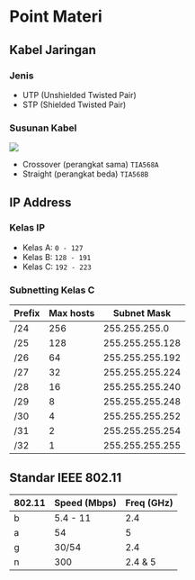 # Point Materi

## Kabel Jaringan

### Jenis
- UTP (Unshielded Twisted Pair)
- STP (Shielded Twisted Pair)

### Susunan Kabel
![](https://encrypted-tbn0.gstatic.com/images?q=tbn:ANd9GcQPlDPsU0JUMmVxuPR_BZ8Cunu5f0_F6Ucmrg&usqp=CAU)
- Crossover (perangkat sama) `TIA568A`
- Straight (perangkat beda) `TIA568B`

## IP Address

### Kelas IP
- Kelas A: `0 - 127`
- Kelas B: `128 - 191`
- Kelas C: `192 - 223`

### Subnetting Kelas C
|Prefix|Max hosts|Subnet Mask|
|------|---------|-----------|
|/24|256|255.255.255.0|
|/25|128|255.255.255.128|
|/26|64|255.255.255.192|
|/27|32|255.255.255.224|
|/28|16|255.255.255.240|
|/29|8|255.255.255.248|
|/30|4|255.255.255.252|
|/31|2|255.255.255.254|
|/32|1|255.255.255.255|

## Standar IEEE 802.11
|802.11|Speed (Mbps)|Freq (GHz)|
|------|-----|----|
|b|5.4 - 11|2.4|
|a|54|5|
|g|30/54|2.4|
|n|300|2.4 & 5|
